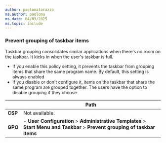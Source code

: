 ```yaml
---
author: paolomatarazzo
ms.author: paoloma
ms.date: 04/03/2025
ms.topic: include
---
```


### Prevent grouping of taskbar items

Taskbar grouping consolidates similar applications when there's no room on the taskbar. It kicks in when the user's taskbar is full.

- If you enable this policy setting, it prevents the taskbar from grouping items that share the same program name. By default, this setting is always enabled
- If you disable or don't configure it, items on the taskbar that share the same program are grouped together. The users have the option to disable grouping if they choose

|  | Path |
|--|--|
| **CSP** | Not available. |
| **GPO** | - **User Configuration** > **Administrative Templates** > **Start Menu and Taskbar** > **Prevent grouping of taskbar items** |
